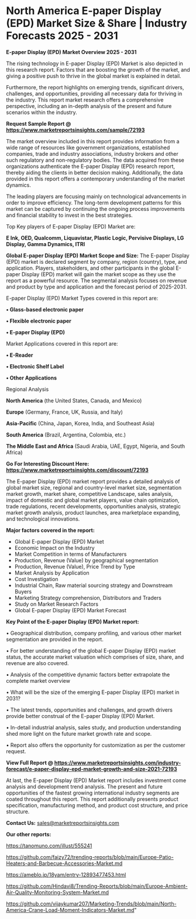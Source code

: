 # North America E-paper Display (EPD) Market Size & Share | Industry Forecasts 2025 - 2031

<Strong> E-paper Display (EPD) Market Overview 2025 - 2031</strong>

The rising technology in E-paper Display (EPD) Market is also depicted in this research report. Factors that are boosting the growth of the market, and giving a positive push to thrive in the global market is explained in detail.

Furthermore, the report highlights on emerging trends, significant drivers, challenges, and opportunities, providing all necessary data for thriving in the industry. This report market research offers a comprehensive perspective, including an in-depth analysis of the present and future scenarios within the industry.

<strong>Request Sample Report @ <a href=https://www.marketreportsinsights.com/sample/72193>https://www.marketreportsinsights.com/sample/72193</a></strong>

The market overview included in this report provides information from a wide range of resources like government organizations, established companies, trade and industry associations, industry brokers and other such regulatory and non-regulatory bodies. The data acquired from these organizations authenticate the E-paper Display (EPD) research report, thereby aiding the clients in better decision making. Additionally, the data provided in this report offers a contemporary understanding of the market dynamics.

The leading players are focusing mainly on technological advancements in order to improve efficiency. The long-term development patterns for this market can be captured by continuing the ongoing process improvements and financial stability to invest in the best strategies.

Top Key players of E-paper Display (EPD) Market are:

<strong>E Ink, OED, Qualcomm, Liquavistar, Plastic Logic, Pervisive Displays, LG Display, Gamma Dynamics, ITRI</strong>

<strong><b>Global E-paper Display (EPD) Market Scope and Size:</b></strong>
The E-paper Display (EPD) market is declared segment by company, region (country), type, and application. Players, stakeholders, and other participants in the global E-paper Display (EPD) market will gain the market scope as they use the report as a powerful resource. The segmental analysis focuses on revenue and product by type and application and the forecast period of 2025-2031.

E-paper Display (EPD) Market Types covered in this report are:

<strong>• Glass-based electronic paper

• Flexible electronic paper

• E-paper Display (EPD)</strong>

Market Applications covered in this report are:

<strong>• E-Reader

• Electronic Shelf Label

• Other Applications</strong> 

Regional Analysis

<strong>North America</strong> (the United States, Canada, and Mexico)

<strong>Europe</strong> (Germany, France, UK, Russia, and Italy)

<strong>Asia-Pacific</strong> (China, Japan, Korea, India, and Southeast Asia)

<strong>South America</strong> (Brazil, Argentina, Colombia, etc.)

<strong>The Middle East and Africa</strong> (Saudi Arabia, UAE, Egypt, Nigeria, and South Africa)

<strong>Go For Interesting Discount Here: <a href=https://www.marketreportsinsights.com/discount/72193>https://www.marketreportsinsights.com/discount/72193</a></strong>

The E-paper Display (EPD) market report provides a detailed analysis of global market size, regional and country-level market size, segmentation market growth, market share, competitive Landscape, sales analysis, impact of domestic and global market players, value chain optimization, trade regulations, recent developments, opportunities analysis, strategic market growth analysis, product launches, area marketplace expanding, and technological innovations.

<strong><b>Major factors covered in the report:</b></strong>
<ul>
  <li>Global E-paper Display (EPD) Market </li>
  <li>Economic Impact on the Industry</li>
  <li>Market Competition in terms of Manufacturers</li>
  <li>Production, Revenue (Value) by geographical segmentation</li>
  <li>Production, Revenue (Value), Price Trend by Type</li>
  <li>Market Analysis by Application</li>
  <li>Cost Investigation</li>
  <li>Industrial Chain, Raw material sourcing strategy and Downstream Buyers</li>
  <li>Marketing Strategy comprehension, Distributors and Traders</li>
  <li>Study on Market Research Factors</li>
  <li>Global E-paper Display (EPD) Market Forecast</li>
</ul>

<strong><b>Key Point of the E-paper Display (EPD) Market report:</b></strong>

• Geographical distribution, company profiling, and various other market segmentation are provided in the report.

• For better understanding of the global E-paper Display (EPD) market status, the accurate market valuation which comprises of size, share, and revenue are also covered.

• Analysis of the competitive dynamic factors better extrapolate the complete market overview

• What will be the size of the emerging E-paper Display (EPD) market in 2031?

• The latest trends, opportunities and challenges, and growth drivers provide better construal of the E-paper Display (EPD) Market.

• In-detail industrial analysis, sales study, and production understanding shed more light on the future market growth rate and scope.

• Report also offers the opportunity for customization as per the customer request.

<strong><b>View Full Report @ <a href=https://www.marketreportsinsights.com/industry-forecast/e-paper-display-epd-market-growth-and-size-2021-72193>https://www.marketreportsinsights.com/industry-forecast/e-paper-display-epd-market-growth-and-size-2021-72193</a></b></strong>


At last, the E-paper Display (EPD) Market report includes investment come analysis and development trend analysis. The present and future opportunities of the fastest growing international industry segments are coated throughout this report. This report additionally presents product specification, manufacturing method, and product cost structure, and price structure.

<strong>Contact Us:</strong>
sales@marketreportsinsights.com

<strong>Our other reports:</strong>

<a href=https://tanomuno.com/illust/555241>https://tanomuno.com/illust/555241</a>

<a href=https://github.com/faizy72/trending-reports/blob/main/Europe-Patio-Heaters-and-Barbecue-Accessories-Market.md>https://github.com/faizy72/trending-reports/blob/main/Europe-Patio-Heaters-and-Barbecue-Accessories-Market.md</a>

<a href=https://ameblo.jp/18yam/entry-12893477453.html>https://ameblo.jp/18yam/entry-12893477453.html</a>

<a href=https://github.com/Hindavi8/Trending-Reports/blob/main/Europe-Ambient-Air-Quality-Monitoring-System-Market.md>https://github.com/Hindavi8/Trending-Reports/blob/main/Europe-Ambient-Air-Quality-Monitoring-System-Market.md</a>

<a href=https://github.com/vijaykumar207/Marketing-Trends/blob/main/North-America-Crane-Load-Moment-Indicators-Market.md>https://github.com/vijaykumar207/Marketing-Trends/blob/main/North-America-Crane-Load-Moment-Indicators-Market.md</a>"
